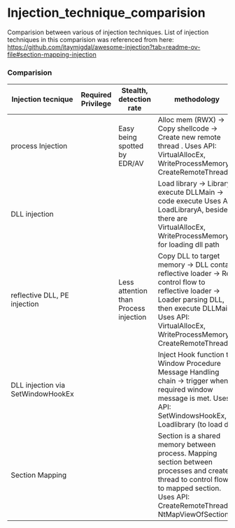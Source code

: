 # Injection_technique_comparision
Comparision between various of injection techniques. List of injection techniques in this comparision was referenced from here: https://github.com/itaymigdal/awesome-injection?tab=readme-ov-file#section-mapping-injection

### Comparision

| Injection tecnique                | Required Privilege | Stealth, detection rate               | methodology                                                                                                                                                                                                     | Persitence | implementation complexity      | impact                                                     | uses case, target |
|-----------------------------------|--------------------|---------------------------------------|-----------------------------------------------------------------------------------------------------------------------------------------------------------------------------------------------------------------|------------|--------------------------------|------------------------------------------------------------|-------------------|
| process Injection                 |                    | Easy being spotted by EDR/AV          | Alloc mem (RWX) -> Copy shellcode -> Create new remote thread . Uses API: VirtualAllocEx, WriteProcessMemory, CreateRemoteThreadEx                                                                              |            | medium (base on the shellcode) | Target Process                                             |                   |
| DLL injection                     |                    |                                       | Load library -> Library execute DLLMain -> code execute Uses API: LoadLibraryA, beside, there are VirtualAllocEx, WriteProcessMemory for loading dll path                                                       |            | easy                           | Target Process                                             |                   |
| reflective DLL, PE injection      |                    | Less attention than Process injection | Copy DLL to target memory -> DLL contain reflective loader -> Re-control flow to reflective loader -> Loader parsing DLL, then execute DLLMain Uses API: VirtualAllocEx, WriteProcessMemory, CreateRemoteThread |            | hard                           | Target Process                                             |                   |
| DLL injection via SetWindowHookEx |                    |                                       | Inject Hook function to Window Procedure Message Handling chain -> trigger when required window message is met. Uses API: SetWindowsHookEx, Loadlibrary (to load dll)                                           |            | medium                         | Depend on arg in Setwindowshook Sometimes it can be global |                   |
| Section Mapping                   |                    |                                       | Section is a shared memory between process. Mapping section between processes and create thread to control flow to mapped section. Uses API: CreateRemoteThread, NtMapViewOfSection                             |            | easy                           | Can be global, base on the number of process map to        |                   |


